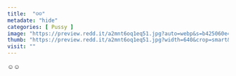 ```yaml
---
title:  "☺️☺️"
metadate: "hide"
categories: [ Pussy ]
image: "https://preview.redd.it/a2mnt6oq1eq51.jpg?auto=webp&s=b425060e42fad29b54e9526ab503ceb33683d0c9"
thumb: "https://preview.redd.it/a2mnt6oq1eq51.jpg?width=640&crop=smart&auto=webp&s=1941ff071d8b3c84ba230a0cf8a4406c524cf522"
visit: ""
---
```

☺️☺️

